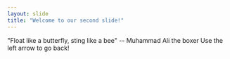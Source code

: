 ```yaml
---
layout: slide
title: "Welcome to our second slide!"
---
```

"Float like a butterfly, sting like a bee" -- Muhammad Ali the boxer
Use the left arrow to go back!

